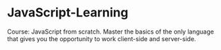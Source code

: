 # JavaScript-Learning
Course: JavaScript from scratch. Master the basics of the only language that gives you the opportunity to work client-side and server-side.

